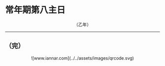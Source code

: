 # 常年期第八主日

<div align="center">
（乙年）
</div>

---

## （完）

<div align="center">
![www.iannar.com](../../assets/images/qrcode.svg)
</div>
